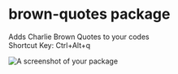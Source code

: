 # brown-quotes package

Adds Charlie Brown Quotes to your codes  
Shortcut Key: Ctrl+Alt+q

![A screenshot of your package](https://f.cloud.github.com/assets/69169/2290250/c35d867a-a017-11e3-86be-cd7c5bf3ff9b.gif)
